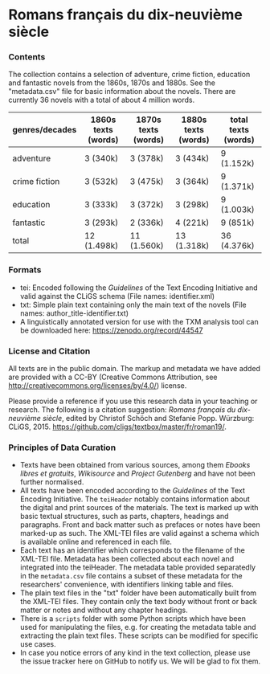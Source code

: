 Romans français du dix-neuvième siècle
======================================

### Contents

The collection contains a selection of adventure, crime fiction, education and fantastic novels from the 1860s, 1870s and 1880s. See the "metadata.csv" file for basic information about the novels. There are currently 36 novels with a total of about 4 million words.

|genres/decades|1860s texts (words) |1870s texts (words) | 1880s texts (words) | total texts (words) |
|--------------|--------------------|--------------------|---------------------|---------------------|
|adventure     |         3   (340k) |         3   (378k) |          3   (434k) |          9 (1.152k) |
|crime fiction |         3   (532k) |         3   (475k) |          3   (364k) |          9 (1.371k) |
|education     |         3   (333k) |         3   (372k) |          3   (298k) |          9 (1.003k) |
|fantastic     |         3   (293k) |         2   (336k) |          4   (221k) |          9   (851k) |
|total         |        12 (1.498k) |        11 (1.560k) |         13 (1.318k) |         36 (4.376k) |


### Formats 

* tei: Encoded following the _Guidelines_ of the Text Encoding Initiative and valid against the CLiGS schema (File names: identifier.xml)
* txt: Simple plain text containing only the main text of the novels (File names: author_title-identifier.txt)
* A linguistically annotated version for use with the TXM analysis tool can be downloaded here: https://zenodo.org/record/44547

### License and Citation

All texts are in the public domain. The markup and metadata we have added are provided with a CC-BY (Creative Commons Attribution, see http://creativecommons.org/licenses/by/4.0/) license. 

Please provide a reference if you use this research data in your teaching or research. The following is a citation suggestion: _Romans français du dix-neuvième siècle_, edited by Christof Schöch and Stefanie Popp. Würzburg: CLiGS, 2015. https://github.com/cligs/textbox/master/fr/roman19/. 

### Principles of Data Curation
 
* Texts have been obtained from various sources, among them _Ebooks libres et gratuits_, _Wikisource_ and _Project Gutenberg_ and have not been further normalised. 
* All texts have been encoded according to the _Guidelines_ of the Text Encoding Initiative. The `teiHeader` notably contains information about the digital and print sources of the materials. The text is marked up with basic textual structures, such as parts, chapters, headings and paragraphs. Front and back matter such as prefaces or notes have been marked-up as such. The XML-TEI files are valid against a schema which is available online and referenced in each file.  
* Each text has an identifier which corresponds to the filename of the XML-TEI file. Metadata has been collected about each novel and integrated into the teiHeader. The metadata table provided separatedly in the `metadata.csv` file contains a subset of these metadata for the researchers' convenience, with identifiers linking table and files. 
* The plain text files in the "txt" folder have been automatically built from the XML-TEI files. They contain only the text body without front or back matter or notes and without any chapter headings. 
* There is a `scripts` folder with some Python scripts which have been used for manipulating the files, e.g. for creating the metadata table and extracting the plain text files. These scripts can be modified for specific use cases.
* In case you notice errors of any kind in the text collection, please use the issue tracker here on GitHub to notify us. We will be glad to fix them.
